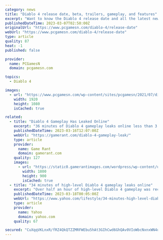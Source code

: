 ```yaml
---
category: news
title: "Diablo 4 release date, beta, trailers, gameplay, and features"
excerpt: "Want to know the Diablo 4 release date and all the latest news? The upcoming entry in the demon-slaying action RPG series has many teasers and trailers. They showcase the various classes we can ..."
publishedDateTime: 2023-03-07T02:50:00Z
originalUrl: "https://www.pcgamesn.com/diablo-4/release-date"
webUrl: "https://www.pcgamesn.com/diablo-4/release-date"
type: article
quality: 87
heat: -1
published: false

provider:
  name: PCGamesN
  domain: pcgamesn.com

topics:
  - Diablo 4

images:
  - url: "https://www.pcgamesn.com/wp-content/sites/pcgamesn/2021/07/diablo-4-release-date.jpg"
    width: 1920
    height: 1080
    isCached: true

related:
  - title: "Diablo 4 Gameplay Has Leaked Online"
    excerpt: "36 minutes of Diablo 4 gameplay leaks online less than 3 months away from launch, and a day before the beta early access opens. Diablo 4 gameplay has been leaked online. The video is fairly long, 36 ..."
    publishedDateTime: 2023-03-16T12:07:00Z
    webUrl: "https://gamerant.com/diablo-4-gameplay-leak/"
    type: article
    provider:
      name: Game Rant
      domain: gamerant.com
    quality: 127
    images:
      - url: "https://static0.gamerantimages.com/wordpress/wp-content/uploads/2023/03/diablo-4-pre-alpha.jpg"
        width: 1800
        height: 900
        isCached: true
  - title: "34 minutes of high-level Diablo 4 gameplay leaks online"
    excerpt: "Over half an hour of high-level Diablo 4 gameplay was recently streamed online. As first picked up on by Reddit, a stream appeared to air what looked to be Diablo 4 gameplay. Not only this, but the ..."
    publishedDateTime: 2023-03-18T00:05:00Z
    webUrl: "https://www.yahoo.com/lifestyle/34-minutes-high-level-diablo-125918788.html"
    type: article
    provider:
      name: Yahoo
      domain: yahoo.com
    quality: 67

secured: "CuXqqVKLnxR/fRZ4QkQTZZMRFWEbu5hAt3GIhCwd6GhQAv0VIoWbcNxnxWN4u6YRgorE18AXNF4XAS7CUJEr4JD/HzZXh/A9Q2+v0xnbowQSzPBaWdVaMtqTLLJJdcwT6ylF81Obx1AeKG2EhEFSks7ltc2/R1Hp8IlTPheXwl9T7bfS8ajzzNc0LCWPp5xd3NAnC2LkUQj09DH4orHKcCb3HpTwjmuvhU3oGQ6QxDStgEpkC/3e95eRFZR2OdqCtUFEkCD1AOYao58RG66f85zS8TFXwka56fj3jNK6HvxGinAQNDTriWyYKhB0yMVxvT3LjsciJ1fMd+KCkOwBPmyHEXmMP24p3XIvA+xMS5E=;xerVc5aDsnVTUZZCbHNswA=="
---
```


